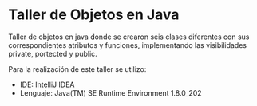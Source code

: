# Taller de Objetos en Java

Taller de objetos en java donde se crearon seis clases diferentes con
sus correspondientes atributos y funciones, implementando las visibilidades
private, portected y public.

Para la realización de este taller se utilizo:
- IDE: IntelliJ IDEA
- Lenguaje: Java(TM) SE Runtime Environment 1.8.0_202
